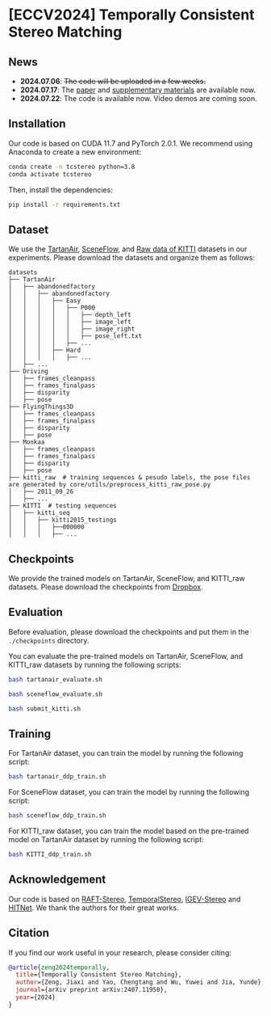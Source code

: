 # [ECCV2024] Temporally Consistent Stereo Matching

## News

- **2024.07.06**: ~~The code will be uploaded in a few weeks.~~
- **2024.07.17**: The [paper](https://arxiv.org/pdf/2407.11950) and [supplementary materials](./pdf/Temporally_Consistent_Stereo_Matching_supp.pdf) are available now.
- **2024.07.22**: The code is available now. Video demos are coming soon.

## Installation

Our code is based on CUDA 11.7 and PyTorch 2.0.1. We recommend using Anaconda to create a new environment:

```bash
conda create -n tcstereo python=3.8
conda activate tcstereo
```

Then, install the dependencies:

```bash
pip install -r requirements.txt
```

## Dataset

We use the [TartanAir](https://github.com/castacks/tartanair_tools), [SceneFlow](https://lmb.informatik.uni-freiburg.de/resources/datasets/SceneFlowDatasets.en.html), and [Raw data of KITTI](https://github.com/youmi-zym/TemporalStereo?tab=readme-ov-file#kitti-20122015) datasets in our experiments. Please download the datasets and organize them as follows:

```
datasets
├── TartanAir
│   ├── abandonedfactory
│   │   ├── abandonedfactory
│   │   │   ├── Easy
│   │   │   │   ├── P000
│   │   │   │   │   ├── depth_left
│   │   │   │   │   ├── image_left
│   │   │   │   │   ├── image_right
│   │   │   │   │   ├── pose_left.txt
│   │   │   │   ├── ...
│   │   │   ├── Hard
│   │   │   │   ├── ...
│   ├── ...
├── Driving
│   ├── frames_cleanpass
│   ├── frames_finalpass
│   ├── disparity
│   ├── pose
├── FlyingThings3D
│   ├── frames_cleanpass
│   ├── frames_finalpass
│   ├── disparity
│   ├── pose
├── Monkaa
│   ├── frames_cleanpass
│   ├── frames_finalpass
│   ├── disparity
│   ├── pose
├── kitti_raw  # training sequences & pesudo labels, the pose files are generated by core/utils/preprocess_kitti_raw_pose.py
│   ├── 2011_09_26
│   ├── ...
├── KITTI  # testing sequences
│   ├── kitti_seq
│   │   ├── kitti2015_testings
│   │   │   ├──000000
│   │   │   ├── ...
```

## Checkpoints

We provide the trained models on TartanAir, SceneFlow, and KITTI_raw datasets. Please download the checkpoints from [Dropbox](https://www.dropbox.com/scl/fo/ut5uvvispo82prjct67j5/AAe173vjhLhV5VdlKa-Vt7M?rlkey=eba6jrym9fqz4lfehj5zy0mk7&st=eh9gfxrw&dl=0).

## Evaluation

Before evaluation, please download the checkpoints and put them in the `./checkpoints` directory.

You can evaluate the pre-trained models on TartanAir, SceneFlow, and KITTI_raw datasets by running the following scripts:

```bash
bash tartanair_evaluate.sh
```

```bash
bash sceneflow_evaluate.sh
```

```bash
bash submit_kitti.sh
```

## Training

For TartanAir dataset, you can train the model by running the following script:
```bash
bash tartanair_ddp_train.sh
```

For SceneFlow dataset, you can train the model by running the following script:
```bash
bash sceneflow_ddp_train.sh
```

For KITTI_raw dataset, you can train the model based on the pre-trained model on TartanAir dataset by running the following script:
```bash
bash KITTI_ddp_train.sh
```

## Acknowledgement

Our code is based on [RAFT-Stereo](https://github.com/princeton-vl/RAFT-Stereo), [TemporalStereo](https://github.com/youmi-zym/TemporalStereo?tab=readme-ov-file#kitti-20122015), [IGEV-Stereo](https://github.com/gangweiX/IGEV) and [HITNet](https://arxiv.org/abs/2007.12140). We thank the authors for their great works.

## Citation

If you find our work useful in your research, please consider citing:

```bibtex
@article{zeng2024temporally,
  title={Temporally Consistent Stereo Matching},
  author={Zeng, Jiaxi and Yao, Chengtang and Wu, Yuwei and Jia, Yunde},
  journal={arXiv preprint arXiv:2407.11950},
  year={2024}
}
```
